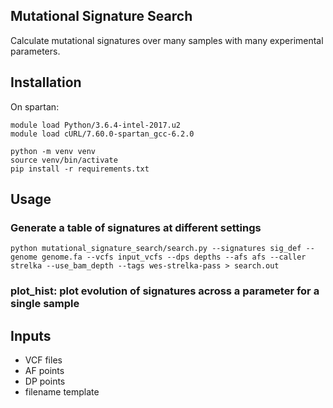 ## Mutational Signature Search

Calculate mutational signatures over many samples with many experimental parameters.

## Installation
On spartan:
```
module load Python/3.6.4-intel-2017.u2
module load cURL/7.60.0-spartan_gcc-6.2.0
```

```
python -m venv venv
source venv/bin/activate
pip install -r requirements.txt
```

## Usage

### Generate a table of signatures at different settings
```
python mutational_signature_search/search.py --signatures sig_def --genome genome.fa --vcfs input_vcfs --dps depths --afs afs --caller strelka --use_bam_depth --tags wes-strelka-pass > search.out
```

### plot_hist: plot evolution of signatures across a parameter for a single sample

## Inputs
* VCF files
* AF points
* DP points
* filename template
